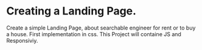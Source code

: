 # Creating a Landing Page.
Create a simple Landing Page, about searchable engineer for rent or to buy a house.
First implementation in css. 
This Project will containe JS and Responsiviy.
